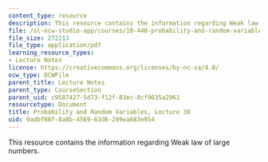 ```yaml
---
content_type: resource
description: This resource contains the information regarding Weak law of large numbers.
file: /ol-ocw-studio-app/courses/18-440-probability-and-random-variables-spring-2014/9adbf88f8a8b456963d6299ea683e954_MIT18_440S14_Lecture30.pdf
file_size: 272213
file_type: application/pdf
learning_resource_types:
- Lecture Notes
license: https://creativecommons.org/licenses/by-nc-sa/4.0/
ocw_type: OCWFile
parent_title: Lecture Notes
parent_type: CourseSection
parent_uid: c9587427-5d73-f12f-83ec-0cf9635a2961
resourcetype: Document
title: Probability and Random Variables, Lecture 30
uid: 9adbf88f-8a8b-4569-63d6-299ea683e954
---
```

This resource contains the information regarding Weak law of large numbers.